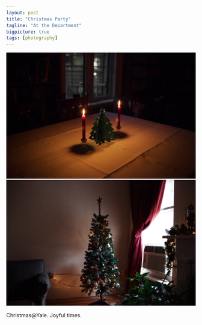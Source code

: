 ```yaml
---
layout: post
title: "Christmas Party"
tagline: "At the Department"
bigpicture: true
tags: [photography]
---
```


![](/img/tree.jpg)
![](/img/ctree.jpg)

Christmas@Yale. Joyful times.